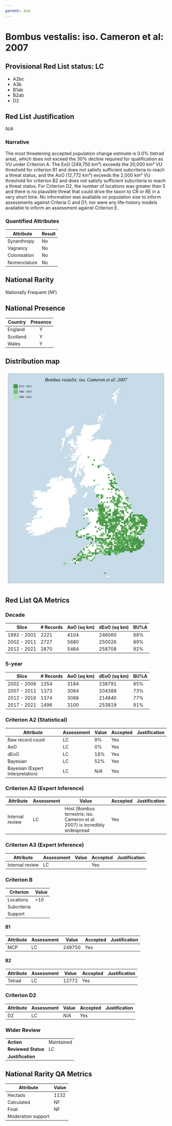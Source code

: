 ```yaml
---
parent: bee
---
```


# Bombus vestalis: iso. Cameron et al: 2007

## Provisional Red List status: LC
- A2bc
- A3b
- B1ab
- B2ab
- D2

## Red List Justification
*N/A*

### Narrative


The most threatening accepted population change estimate is 0.0% (tetrad area), which does not exceed the 30% decline required for qualification as VU under Criterion A. The EoO (249,750 km²) exceeds the 20,000 km² VU threshold for criterion B1 and does not satisfy sufficient subcriteria to reach a threat status, and the AoO (12,772 km²) exceeds the 2,000 km² VU threshold for criterion B2 and does not satisfy sufficient subcriteria to reach a threat status. For Criterion D2, the number of locations was greater than 5 and there is no plausible threat that could drive the taxon to CR or RE in a very short time. No information was available on population size to inform assessments against Criteria C and D1; nor were any life-history models available to inform an assessment against Criterion E.

### Quantified Attributes
|Attribute|Result|
|---|---|
|Synanthropy|No|
|Vagrancy|No|
|Colonisation|No|
|Nomenclature|No|


## National Rarity
Nationally Frequent (*NF*)

## National Presence
|Country|Presence
|---|:-:|
|England|Y|
|Scotland|Y|
|Wales|Y|


## Distribution map
![](../map/545.svg)

## Red List QA Metrics
### Decade
| Slice | # Records | AoO (sq km) | dEoO (sq km) |BU%A |
|---|---|---|---|---|
|1992 - 2001|2221|4104|246060|88%|
|2002 - 2011|2727|5680|250026|89%|
|2012 - 2021|2870|5464|258708|92%|

### 5-year
| Slice | # Records | AoO (sq km) | dEoO (sq km) |BU%A |
|---|---|---|---|---|
|2002 - 2006|1354|3184|238791|85%|
|2007 - 2011|1373|3064|204389|73%|
|2012 - 2016|1374|3088|214840|77%|
|2017 - 2021|1496|3100|253819|91%|

### Criterion A2 (Statistical)
|Attribute|Assessment|Value|Accepted|Justification
|---|---|---|---|---|
|Raw record count|LC|9%|Yes||
|AoO|LC|0%|Yes||
|dEoO|LC|18%|Yes||
|Bayesian|LC|52%|Yes||
|Bayesian (Expert interpretation)|LC|*N/A*|Yes||

### Criterion A2 (Expert Inference)
|Attribute|Assessment|Value|Accepted|Justification
|---|---|---|---|---|
|Internal review|LC|Host (Bombus terrestris: iso. Cameron et al: 2007) is incredibly widespread|Yes||

### Criterion A3 (Expert Inference)
|Attribute|Assessment|Value|Accepted|Justification
|---|---|---|---|---|
|Internal review|LC||Yes||

### Criterion B
|Criterion| Value|
|---|---|
|Locations|>10|
|Subcriteria||
|Support||

#### B1
|Attribute|Assessment|Value|Accepted|Justification
|---|---|---|---|---|
|MCP|LC|249750|Yes||

#### B2
|Attribute|Assessment|Value|Accepted|Justification
|---|---|---|---|---|
|Tetrad|LC|12772|Yes||

### Criterion D2
|Attribute|Assessment|Value|Accepted|Justification
|---|---|---|---|---|
|D2|LC|*N/A*|Yes||

### Wider Review
|  |  |
|---|---|
|**Action**|Maintained|
|**Reviewed Status**|LC|
|**Justification**||

## National Rarity QA Metrics
|Attribute|Value|
|---|---|
|Hectads|1132|
|Calculated|NF|
|Final|NF|
|Moderation support||
